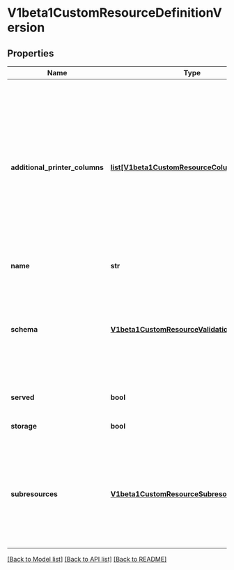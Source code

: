# V1beta1CustomResourceDefinitionVersion

## Properties
Name | Type | Description | Notes
------------ | ------------- | ------------- | -------------
**additional_printer_columns** | [**list[V1beta1CustomResourceColumnDefinition]**](V1beta1CustomResourceColumnDefinition.md) | AdditionalPrinterColumns are additional columns shown e.g. in kubectl next to the name. Defaults to a created-at column. Top-level and per-version columns are mutually exclusive. Per-version columns must not all be set to identical values (top-level columns should be used instead) This field is alpha-level and is only honored by servers that enable the CustomResourceWebhookConversion feature. NOTE: CRDs created prior to 1.13 populated the top-level additionalPrinterColumns field by default. To apply an update that changes to per-version additionalPrinterColumns, the top-level additionalPrinterColumns field must be explicitly set to null | [optional] 
**name** | **str** | Name is the version name, e.g. “v1”, “v2beta1”, etc. | 
**schema** | [**V1beta1CustomResourceValidation**](V1beta1CustomResourceValidation.md) | Schema describes the schema for CustomResource used in validation, pruning, and defaulting. Top-level and per-version schemas are mutually exclusive. Per-version schemas must not all be set to identical values (top-level validation schema should be used instead) This field is alpha-level and is only honored by servers that enable the CustomResourceWebhookConversion feature. | [optional] 
**served** | **bool** | Served is a flag enabling/disabling this version from being served via REST APIs | 
**storage** | **bool** | Storage flags the version as storage version. There must be exactly one flagged as storage version. | 
**subresources** | [**V1beta1CustomResourceSubresources**](V1beta1CustomResourceSubresources.md) | Subresources describes the subresources for CustomResource Top-level and per-version subresources are mutually exclusive. Per-version subresources must not all be set to identical values (top-level subresources should be used instead) This field is alpha-level and is only honored by servers that enable the CustomResourceWebhookConversion feature. | [optional] 

[[Back to Model list]](../README.md#documentation-for-models) [[Back to API list]](../README.md#documentation-for-api-endpoints) [[Back to README]](../README.md)


